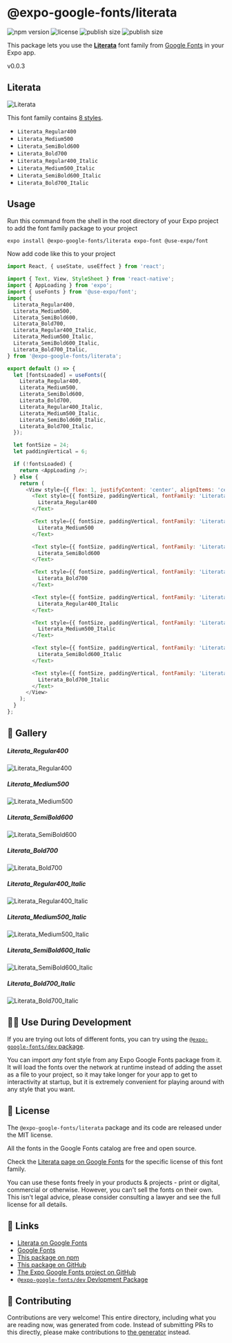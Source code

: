 # @expo-google-fonts/literata

![npm version](https://flat.badgen.net/npm/v/@expo-google-fonts/literata)
![license](https://flat.badgen.net/github/license/expo/google-fonts)
![publish size](https://flat.badgen.net/packagephobia/install/@expo-google-fonts/literata)
![publish size](https://flat.badgen.net/packagephobia/publish/@expo-google-fonts/literata)

This package lets you use the [**Literata**](https://fonts.google.com/specimen/Literata) font family from [Google Fonts](https://fonts.google.com/) in your Expo app.

v0.0.3

## Literata

![Literata](./font-family.png)

This font family contains [8 styles](#-gallery).

- `Literata_Regular400`
- `Literata_Medium500`
- `Literata_SemiBold600`
- `Literata_Bold700`
- `Literata_Regular400_Italic`
- `Literata_Medium500_Italic`
- `Literata_SemiBold600_Italic`
- `Literata_Bold700_Italic`

## Usage

Run this command from the shell in the root directory of your Expo project to add the font family package to your project
```sh
expo install @expo-google-fonts/literata expo-font @use-expo/font
```

Now add code like this to your project
```js
import React, { useState, useEffect } from 'react';

import { Text, View, StyleSheet } from 'react-native';
import { AppLoading } from 'expo';
import { useFonts } from '@use-expo/font';
import {
  Literata_Regular400,
  Literata_Medium500,
  Literata_SemiBold600,
  Literata_Bold700,
  Literata_Regular400_Italic,
  Literata_Medium500_Italic,
  Literata_SemiBold600_Italic,
  Literata_Bold700_Italic,
} from '@expo-google-fonts/literata';

export default () => {
  let [fontsLoaded] = useFonts({
    Literata_Regular400,
    Literata_Medium500,
    Literata_SemiBold600,
    Literata_Bold700,
    Literata_Regular400_Italic,
    Literata_Medium500_Italic,
    Literata_SemiBold600_Italic,
    Literata_Bold700_Italic,
  });

  let fontSize = 24;
  let paddingVertical = 6;

  if (!fontsLoaded) {
    return <AppLoading />;
  } else {
    return (
      <View style={{ flex: 1, justifyContent: 'center', alignItems: 'center' }}>
        <Text style={{ fontSize, paddingVertical, fontFamily: 'Literata_Regular400' }}>
          Literata_Regular400
        </Text>

        <Text style={{ fontSize, paddingVertical, fontFamily: 'Literata_Medium500' }}>
          Literata_Medium500
        </Text>

        <Text style={{ fontSize, paddingVertical, fontFamily: 'Literata_SemiBold600' }}>
          Literata_SemiBold600
        </Text>

        <Text style={{ fontSize, paddingVertical, fontFamily: 'Literata_Bold700' }}>
          Literata_Bold700
        </Text>

        <Text style={{ fontSize, paddingVertical, fontFamily: 'Literata_Regular400_Italic' }}>
          Literata_Regular400_Italic
        </Text>

        <Text style={{ fontSize, paddingVertical, fontFamily: 'Literata_Medium500_Italic' }}>
          Literata_Medium500_Italic
        </Text>

        <Text style={{ fontSize, paddingVertical, fontFamily: 'Literata_SemiBold600_Italic' }}>
          Literata_SemiBold600_Italic
        </Text>

        <Text style={{ fontSize, paddingVertical, fontFamily: 'Literata_Bold700_Italic' }}>
          Literata_Bold700_Italic
        </Text>
      </View>
    );
  }
};

```

## 🔡 Gallery

##### Literata_Regular400
![Literata_Regular400](./f994a4c14415cfac63df0a88d12df379634376d190047a3aac8c1ccac859181b.ttf.png)

##### Literata_Medium500
![Literata_Medium500](./1011ff34c164167eb8c8e3cca7b775188431d8992affa5794a30375c51b6d938.ttf.png)

##### Literata_SemiBold600
![Literata_SemiBold600](./497b001be8a26d6015abe84fe17796af4a7dc95f03ad846ec89f4a5555f9f588.ttf.png)

##### Literata_Bold700
![Literata_Bold700](./438f5478b62d5696ec3eb207a5421131200429183907d6e3b4beb353b7169c6c.ttf.png)

##### Literata_Regular400_Italic
![Literata_Regular400_Italic](./fbac7c28db9313dc90a0f798d878fbe937ab215b86a35aef428cbba8f8fa8594.ttf.png)

##### Literata_Medium500_Italic
![Literata_Medium500_Italic](./4842145089ec9a11f9e11c7ebcfba39e857c3b88315313402619eb2a34bda353.ttf.png)

##### Literata_SemiBold600_Italic
![Literata_SemiBold600_Italic](./49a0d45ea7e35b031a48ab51d25b49734acf802145bcb84f0870c6629241d148.ttf.png)

##### Literata_Bold700_Italic
![Literata_Bold700_Italic](./b5feaa5aa4ea544737c3a07671e847a9c6664d791d284ccd3866fe24d45f2927.ttf.png)


## 👩‍💻 Use During Development

If you are trying out lots of different fonts, you can try using the [`@expo-google-fonts/dev` package](https://github.com/expo/google-fonts/tree/master/font-packages/dev#readme).

You can import *any* font style from any Expo Google Fonts package from it. It will load the fonts
over the network at runtime instead of adding the asset as a file to your project, so it may take longer
for your app to get to interactivity at startup, but it is extremely convenient
for playing around with any style that you want.

## 📖 License

The `@expo-google-fonts/literata` package and its code are released under the MIT license.

All the fonts in the Google Fonts catalog are free and open source.

Check the [Literata page on Google Fonts](https://fonts.google.com/specimen/Literata) for the specific license of this font family.

You can use these fonts freely in your products & projects - print or digital, commercial or otherwise. However, you can't sell the fonts on their own. This isn't legal advice, please consider consulting a lawyer and see the full license for all details.

## 🔗 Links

- [Literata on Google Fonts](https://fonts.google.com/specimen/Literata)
- [Google Fonts](https://fonts.google.com/)
- [This package on npm](https://www.npmjs.com/package/@expo-google-fonts/literata)
- [This package on GitHub](https://github.com/expo/google-fonts/tree/master/font-packages/literata)
- [The Expo Google Fonts project on GitHub](https://github.com/expo/google-fonts)
- [`@expo-google-fonts/dev` Devlopment Package](https://github.com/expo/google-fonts/tree/master/font-packages/dev)


## 🤝 Contributing

Contributions are very welcome! This entire directory, including what you are reading now, was generated from code. Instead of submitting PRs to this directly, please make contributions to [the generator](https://github.com/expo/google-fonts/tree/master/packages/generator) instead.
